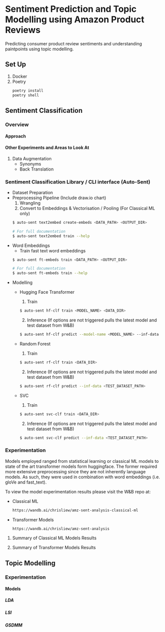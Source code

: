 # Sentiment Prediction and Topic Modelling using Amazon Product Reviews
Predicting consumer product review sentiments and understanding paintpoints using topic modelling.

## Set Up
1. Docker
2. Poetry
   ```zsh
   poetry install
   poetry shell
   ```

## Sentiment Classification
### Overview

#### Approach

#### Other Experiments and Areas to Look At
1. Data Augmentation
    * Synonyms
    * Back Translation

### Sentiment Classification Library / CLI interface (Auto-Sent)
* Dataset Preparation
* Preprocessing Pipeline (Include draw.io chart)
  1. Wrangling
  2. Convert to Embeddings & Vectorisation / Pooling (For Classical ML only)
  ```zsh
  $ auto-sent text2embed create-embeds <DATA_PATH> <OUTPUT_DIR>
  ```
  ```zsh
  # For full documentation
  $ auto-sent text2embed train --help
  ```
* Word Embeddings
  * Train fast text word embeddings
  ```zsh
  $ auto-sent ft-embeds train <DATA_PATH> <OUTPUT_DIR>
  ```
  ```zsh
  # For full documentation
  $ auto-sent ft-embeds train --help
  ```
* Modelling
  * Hugging Face Transformer
    1. Train
    ```zsh
    $ auto-sent hf-clf train <MODEL_NAME> <DATA_DIR>
    ```
    2. Inference (If options are not triggered pulls the latest model and test dataset from W&B)
    ```zsh
    $ auto-sent hf-clf predict --model-name <MODEL_NAME> --inf-data <TEST_DATASET_PATH>
    ```
  
  * Random Forest
    1. Train
    ```zsh
    $ auto-sent rf-clf train <DATA_DIR>
    ```
    2. Inference (If options are not triggered pulls the latest model and test dataset from W&B)
    ```zsh
    $ auto-sent rf-clf predict --inf-data <TEST_DATASET_PATH>
    ```
    
  * SVC
    1. Train
    ```zsh
    $ auto-sent svc-clf train <DATA_DIR>
    ```
    2. Inference (If options are not triggered pulls the latest model and test dataset from W&B)
    ```zsh
    $ auto-sent svc-clf predict --inf-data <TEST_DATASET_PATH>
    ``` 

### Experimentation
Models employed ranged from statistical learning or classical ML models to state of the art transformer models form huggingface. The former required more extensive preprocessing since they are not inherently language models. As such, they were used in combination with word embeddings (i.e. gloVe and fast_text).

To view the model experimentation results please visit the W&B repo at:
* Classical ML
    ```zsh
    https://wandb.ai/chrisliew/amz-sent-analysis-classical-ml
    ```
* Transformer Models
    ```zsh
    https://wandb.ai/chrisliew/amz-sent-analysis
    ```

1. Summary of Classical ML Models Results

2. Summary of Transformer Models Results

## Topic Modelling
### Experimentation
#### Models
##### LDA
##### LSI
##### GSDMM
